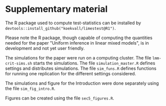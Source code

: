 # Supplementary material

The R package used to compute test-statistics can be installed by
`devtools::install_github("koekvall/limestest@R1")`.

Please note the R package, though capable of computing the quantities needed for
the paper "Uniform inference in linear mixed models", is in development
and not yet user friendly.

The simulations for the paper were run on a computing cluster. The file
`lmm-crit-sims.sh` starts the simulations. The file `simulation_master.R` defines
settings and distributes simulations. The file `sim_funs.R` defines functions for
running one replication for the different settings considered.

The simulations and figure for the Introduction were done separately
using the file `sim_fig_intro.R`.

Figures can be created using the file `sec5_figures.R`.
